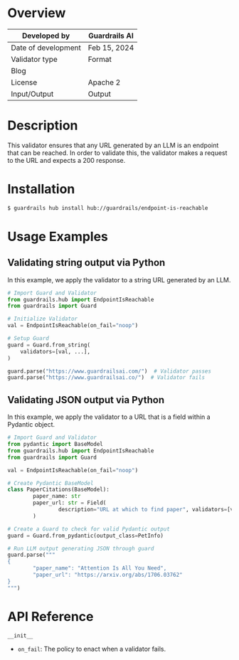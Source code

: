 # Overview

| Developed by | Guardrails AI |
| --- | --- |
| Date of development | Feb 15, 2024 |
| Validator type | Format |
| Blog |  |
| License | Apache 2 |
| Input/Output | Output |

# Description

This validator ensures that any URL generated by an LLM is an endpoint that can be reached. In order to validate this, the validator makes a request to the URL and expects a 200 response.

# Installation

```bash
$ guardrails hub install hub://guardrails/endpoint-is-reachable
```

# Usage Examples

## Validating string output via Python

In this example, we apply the validator to a string URL generated by an LLM.

```python
# Import Guard and Validator
from guardrails.hub import EndpointIsReachable
from guardrails import Guard

# Initialize Validator
val = EndpointIsReachable(on_fail="noop")

# Setup Guard
guard = Guard.from_string(
    validators=[val, ...],
)

guard.parse("https://www.guardrailsai.com/")  # Validator passes
guard.parse("https://www.guardrailsai.co/")  # Validator fails
```

## Validating JSON output via Python

In this example, we apply the validator to a URL that is a field within a Pydantic object.

```python
# Import Guard and Validator
from pydantic import BaseModel
from guardrails.hub import EndpointIsReachable
from guardrails import Guard

val = EndpointIsReachable(on_fail="noop")

# Create Pydantic BaseModel
class PaperCitations(BaseModel):
		paper_name: str
		paper_url: str = Field(
				description="URL at which to find paper", validators=[val]
		)

# Create a Guard to check for valid Pydantic output
guard = Guard.from_pydantic(output_class=PetInfo)

# Run LLM output generating JSON through guard
guard.parse("""
{
		"paper_name": "Attention Is All You Need",
		"paper_url": "https://arxiv.org/abs/1706.03762"
}
""")
```

# API Reference

`__init__`

- `on_fail`: The policy to enact when a validator fails.
